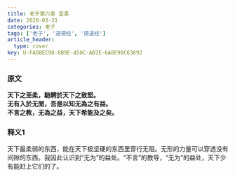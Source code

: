 ```yaml
---
title: 老子第六章 至柔
date: 2020-03-31
categories: 老子
tags: ['老子', '道德经', '德道经']
article_header:
  type: cover
key: U-FAD8EC98-8B9E-450C-AB7E-6A8E90C63692
---
```


### 原文

**天下之至柔，馳騁於天下之致堅。**  
**无有入於无閒，吾是以知无為之有益。**  
**不言之教，无為之益，天下希能及之矣。**

<!--more-->

### 释义1

天下最柔弱的东西，能在天下极坚硬的东西里穿行无阻。无形的力量可以穿透没有间隙的东西。我因此认识到“无为”的益处。“不言”的教导，“无为”的益处，天下少有能赶上它们的了。
